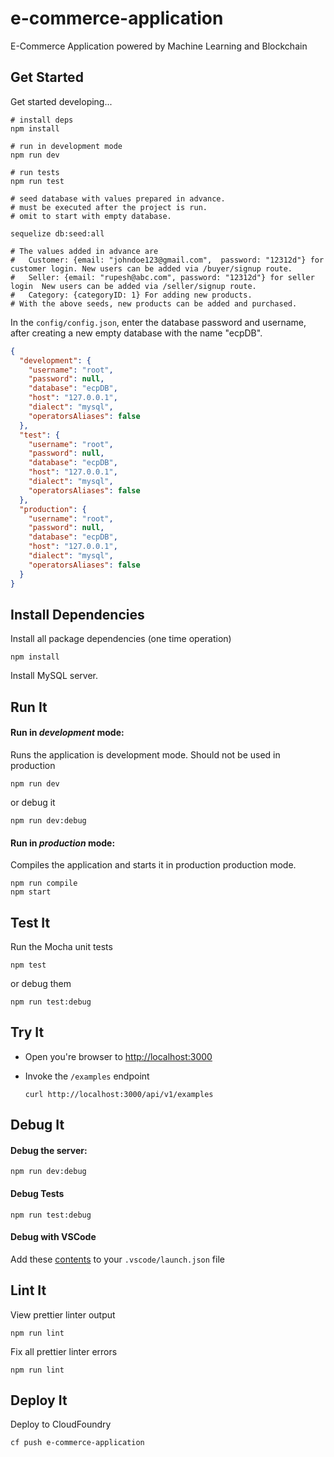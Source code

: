 # e-commerce-application

E-Commerce Application powered by Machine Learning and Blockchain

## Get Started

Get started developing...

```shell
# install deps
npm install

# run in development mode
npm run dev

# run tests
npm run test

# seed database with values prepared in advance.
# must be executed after the project is run.
# omit to start with empty database.

sequelize db:seed:all

# The values added in advance are
#   Customer: {email: "johndoe123@gmail.com",  password: "12312d"} for customer login. New users can be added via /buyer/signup route.
#   Seller: {email: "rupesh@abc.com", password: "12312d"} for seller login  New users can be added via /seller/signup route.
#   Category: {categoryID: 1} For adding new products.
# With the above seeds, new products can be added and purchased.

```
In the ```config/config.json```, enter the database password and username, after creating a new empty database with the name "ecpDB".

```json
{
  "development": {
    "username": "root",
    "password": null,
    "database": "ecpDB",
    "host": "127.0.0.1",
    "dialect": "mysql",
    "operatorsAliases": false
  },
  "test": {
    "username": "root",
    "password": null,
    "database": "ecpDB",
    "host": "127.0.0.1",
    "dialect": "mysql",
    "operatorsAliases": false
  },
  "production": {
    "username": "root",
    "password": null,
    "database": "ecpDB",
    "host": "127.0.0.1",
    "dialect": "mysql",
    "operatorsAliases": false
  }
}

```


## Install Dependencies

Install all package dependencies (one time operation)

```shell
npm install
```

Install MySQL server.

## Run It

#### Run in *development* mode:

Runs the application is development mode. Should not be used in production

```shell
npm run dev
```

or debug it

```shell
npm run dev:debug
```

#### Run in *production* mode:

Compiles the application and starts it in production production mode.

```shell
npm run compile
npm start
```

## Test It

Run the Mocha unit tests

```shell
npm test
```

or debug them

```shell
npm run test:debug
```

## Try It

* Open you're browser to [http://localhost:3000](http://localhost:3000)
* Invoke the `/examples` endpoint 
  
  ```shell
  curl http://localhost:3000/api/v1/examples
  ```

## Debug It

#### Debug the server:

```
npm run dev:debug
```

#### Debug Tests

```
npm run test:debug
```

#### Debug with VSCode

Add these [contents](https://github.com/cdimascio/generator-express-no-stress/blob/next/assets/.vscode/launch.json) to your `.vscode/launch.json` file

## Lint It

View prettier linter output

```
npm run lint
```

Fix all prettier linter errors

```
npm run lint
```

## Deploy It

Deploy to CloudFoundry

```shell
cf push e-commerce-application
```
